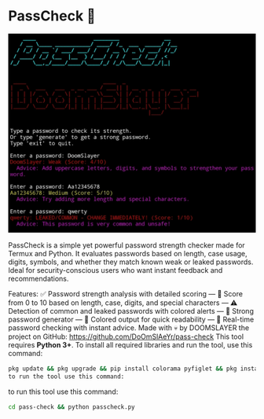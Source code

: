 # PassCheck 🔐

<img src="ScreenShot.jpg" alt="screenshot" width="600"/>

PassCheck is a simple yet powerful password strength checker made for Termux and Python. It evaluates passwords based on length, case usage, digits, symbols, and whether they match known weak or leaked passwords. Ideal for security-conscious users who want instant feedback and recommendations.

Features: ✅ Password strength analysis with detailed scoring — 🔢 Score from 0 to 10 based on length, case, digits, and special characters — ⚠️ Detection of common and leaked passwords with colored alerts — 🔐 Strong password generator — 🌈 Colored output for quick readability — 📝 Real-time password checking with instant advice.
Made with 💀 by DOOMSLAYER
the project on GitHub:
 https://github.com/DoOmSlAeYr/pass-check
This tool requires **Python 3+**. To install all required libraries and run the tool, use this command:
```bash
pkg update && pkg upgrade && pip install colorama pyfiglet && pkg install python && git clone https://github.com/DoOmSlAeYr/pass-check
to run the tool use this command:
```
to run this tool use this command:
```bash
cd pass-check && python passcheck.py
